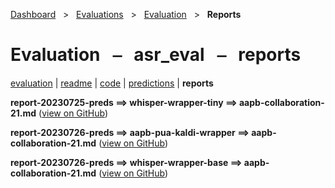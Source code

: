 [Dashboard](../../../index.md)  &nbsp; > &nbsp; [Evaluations](../../index.md)  &nbsp; > &nbsp; [Evaluation](../index.md)  &nbsp; > &nbsp; **Reports** 

# Evaluation &nbsp; ⎯ &nbsp; asr_eval &nbsp; ⎯ &nbsp; reports

[evaluation](../index.md) | [readme](../readme_file.md) | [code](../code.md) | [predictions](../predictions/index.md) | **reports** 

**report-20230725-preds ⟹ whisper-wrapper-tiny ⟹ aapb-collaboration-21.md** ([view on GitHub](https://github.com/clamsproject/aapb-evaluations/tree/854eeb362d3500232982eda53bda4eb47d76df51/asr_eval/report-20230725-preds@whisper-wrapper-tiny@aapb-collaboration-21.md))

**report-20230726-preds ⟹ aapb-pua-kaldi-wrapper ⟹ aapb-collaboration-21.md** ([view on GitHub](https://github.com/clamsproject/aapb-evaluations/tree/854eeb362d3500232982eda53bda4eb47d76df51/asr_eval/report-20230726-preds@aapb-pua-kaldi-wrapper@aapb-collaboration-21.md))

**report-20230726-preds ⟹ whisper-wrapper-base ⟹ aapb-collaboration-21.md** ([view on GitHub](https://github.com/clamsproject/aapb-evaluations/tree/854eeb362d3500232982eda53bda4eb47d76df51/asr_eval/report-20230726-preds@whisper-wrapper-base@aapb-collaboration-21.md))

